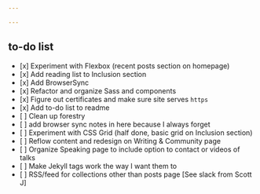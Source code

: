 ```yaml
---

---
```


## to-do list

* \[x\] Experiment with Flexbox (recent posts section on homepage)
* \[x\] Add reading list to Inclusion section
* \[x\] Add BrowserSync
* \[x\] Refactor and organize Sass and components
* \[x\] Figure out certificates and make sure site serves `https`
* \[x\] Add to-do list to readme
* \[ \] Clean up forestry
* \[ \] add browser sync notes in here because I always forget 
* \[ \] Experiment with CSS Grid (half done, basic grid on Inclusion section)
* \[ \] Reflow content and redesign on Writing & Community page
* \[ \] Organize Speaking page to include option to contact or videos of talks
* \[ \] Make Jekyll tags work the way I want them to
* \[ \] RSS/feed for collections other than posts page \[See slack from Scott J\]